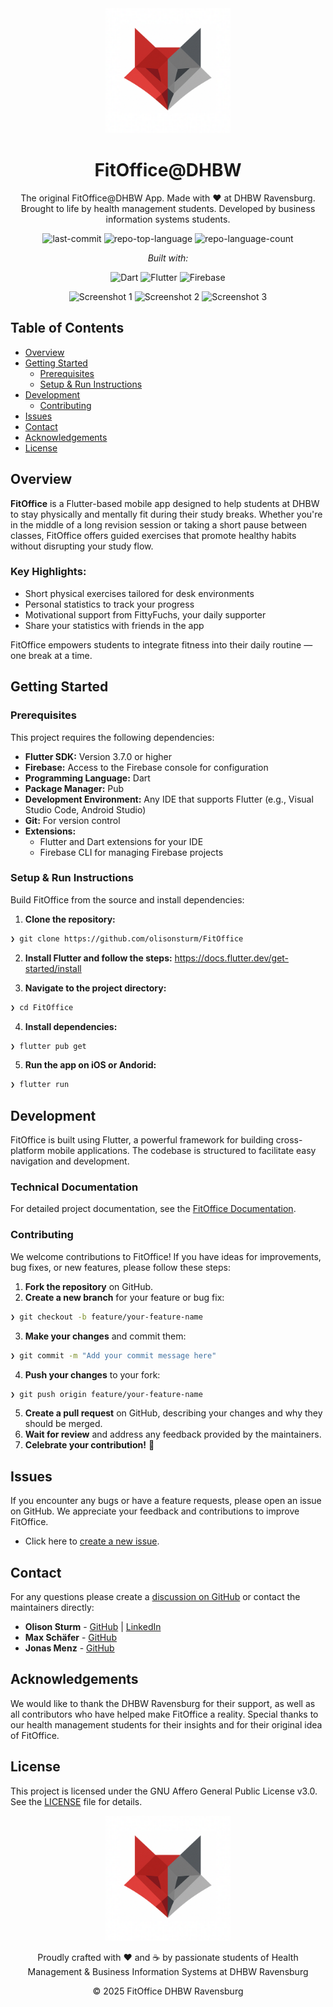 <div align="center">

  <img src="https://github.com/olisonsturm/FitOffice/blob/markdowns/assets/logo/fit_office.png" alt="FitOffice Logo" width="200">

# FitOffice@DHBW

The original FitOffice@DHBW App. Made with ❤️ at DHBW Ravensburg.<br>Brought to life by health management students. Developed by business information systems students.

![last-commit](https://img.shields.io/github/last-commit/olisonsturm/FitOffice?style=flat&logo=git&logoColor=white&color=0080ff)
![repo-top-language](https://img.shields.io/github/languages/top/olisonsturm/FitOffice?style=flat&color=0080ff)
![repo-language-count](https://img.shields.io/github/languages/count/olisonsturm/FitOffice?style=flat&color=0080ff)

*Built with:*

![Dart](https://img.shields.io/badge/Dart-0175C2.svg?style=flat&logo=Dart&logoColor=white)
![Flutter](https://img.shields.io/badge/Flutter-02569B.svg?style=flat&logo=Flutter&logoColor=white)
![Firebase](https://img.shields.io/badge/Firebase-FFCA28.svg?style=flat&logo=Firebase&logoColor=orange)

![Screenshot 1](https://raw.githubusercontent.com/olisonsturm/FitOffice/main/assets/screenshots/screenshot1.png)
![Screenshot 2](https://raw.githubusercontent.com/olisonsturm/FitOffice/main/assets/screenshots/screenshot2.png)
![Screenshot 3](https://raw.githubusercontent.com/olisonsturm/FitOffice/main/assets/screenshots/screenshot3.png)

</div>

## Table of Contents
- [Overview](#overview)
- [Getting Started](#getting-started)
  - [Prerequisites](#prerequisites)
  - [Setup & Run Instructions](#setup--run-instructions)
- [Development](#development)
  - [Contributing](#contributing)
- [Issues](#issues)
- [Contact](#contact)
- [Acknowledgements](#acknowledgements)
- [License](#license)


## Overview

**FitOffice** is a Flutter-based mobile app designed to help students at DHBW to 
stay physically and mentally fit during their study breaks. Whether you're in the 
middle of a long revision session or taking a short pause between classes, 
FitOffice offers guided exercises that promote healthy 
habits without disrupting your study flow. 

### Key Highlights:
- Short physical exercises tailored for desk environments
- Personal statistics to track your progress
- Motivational support from FittyFuchs, your daily supporter
- Share your statistics with friends in the app

FitOffice empowers students to integrate fitness into their daily routine — one break at a time.

## Getting Started

### Prerequisites

This project requires the following dependencies:

- **Flutter SDK:** Version 3.7.0 or higher
- **Firebase:** Access to  the Firebase console for configuration
- **Programming Language:** Dart
- **Package Manager:** Pub
- **Development Environment:** Any IDE that supports Flutter (e.g., Visual Studio Code, Android Studio)
- **Git:** For version control
- **Extensions:** 
  - Flutter and Dart extensions for your IDE
  - Firebase CLI for managing Firebase projects

### Setup & Run Instructions

Build FitOffice from the source and install dependencies:

1. **Clone the repository:**
```sh
❯ git clone https://github.com/olisonsturm/FitOffice
```
2. **Install Flutter and follow the steps:**
https://docs.flutter.dev/get-started/install

3. **Navigate to the project directory:**
```sh
❯ cd FitOffice
```

4. **Install dependencies:**
```sh
❯ flutter pub get
```

5. **Run the app on iOS or Andorid:**
```sh
❯ flutter run 
```

## Development

FitOffice is built using Flutter, a powerful framework for building cross-platform mobile applications. The codebase is structured to facilitate easy navigation and development.

### Technical Documentation

For detailed project documentation, see the [FitOffice Documentation](TECHNICAL_DOCUMENTATION.md).

### Contributing

We welcome contributions to FitOffice! If you have ideas for improvements, bug fixes, or new features, please follow these steps:
1. **Fork the repository** on GitHub.
2. **Create a new branch** for your feature or bug fix:
```sh
❯ git checkout -b feature/your-feature-name
```
3. **Make your changes** and commit them:
```sh
❯ git commit -m "Add your commit message here"
```
4. **Push your changes** to your fork:
```sh
❯ git push origin feature/your-feature-name
```
5. **Create a pull request** on GitHub, describing your changes and why they should be merged.
6. **Wait for review** and address any feedback provided by the maintainers.
7. **Celebrate your contribution!** 🎉

## Issues

If you encounter any bugs or have a feature requests, please open an issue on GitHub. We appreciate your feedback and contributions to improve FitOffice.
- Click here to [create a new issue](https://github.com/olisonsturm/FitOffice/issues/new/choose).

## Contact

For any questions please create a [discussion on GitHub](https://github.com/olisonsturm/FitOffice/discussions/new/choose)
or contact the maintainers directly:
- **Olison Sturm** - [GitHub](https://github.com/olisonsturm) | [LinkedIn](https://www.linkedin.com/in/olisonsturm/)
- **Max Schäfer** - [GitHub](https://github.com/MaxSch-03)
- **Jonas Menz** - [GitHub](https://github.com/Menzerich)

## Acknowledgements

We would like to thank the DHBW Ravensburg for their support, as well as all contributors who have helped make FitOffice a reality. Special thanks to our health management students for their insights and for their original idea of FitOffice.

## License

This project is licensed under the GNU Affero General Public License v3.0. See the [LICENSE](https://github.com/olisonsturm/FitOffice/blob/master/LICENSE) file for details.


<div align="center">
  <img src="https://github.com/olisonsturm/FitOffice/blob/markdowns/assets/logo/fit_office.png" alt="FitOffice Logo" width="200">
  <p>Proudly crafted with ❤️ and ☕ by passionate students of Health Management & Business Information Systems at DHBW Ravensburg</p>
  <p>© 2025 FitOffice DHBW Ravensburg</p>
</div>